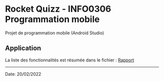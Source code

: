 # Rocket Quizz - INFO0306 Programmation mobile

Projet de programmation mobile (Android Studio)

## Application
La liste des fonctionnalités est résumée dans le fichier : [Rapport](killianDRV_rapport_Android.pdf)

***
Date: 20/02/2022